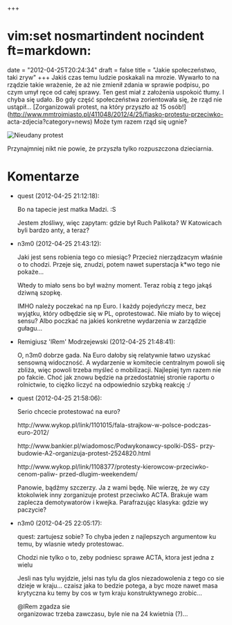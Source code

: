+++
# vim:set nosmartindent nocindent ft=markdown:
date = "2012-04-25T20:24:34"
draft = false
title = "Jakie społeczeństwo, taki zryw"
+++
Jakiś czas temu ludzie poskakali na mrozie. Wywarło to na rządzie takie
wrażenie, że aż nie zmienił zdania w sprawie podpisu, po czym umył ręce od
całej sprawy. Ten gest miał z założenia uspokoić tłumy. I chyba się udało. Bo
gdy część społeczeństwa zorientowała się, że rząd nie ustąpił...
[Zorganizowali protest, na który przyszło aż 15
osób!](http://www.mmtrojmiasto.pl/411048/2012/4/25/fiasko-protestu-przeciwko-
acta-zdjecia?category=news) Może tym razem rząd się ugnie?

![Nieudany protest](http://gfx.mmka.pl/newsph/411048/1043941.3.jpg)

Przynajmniej nikt nie powie, że przyszła tylko rozpuszczona dzieciarnia.

# Komentarze

* quest (2012-04-25 21:12:18): <p>Bo na tapecie jest matka Madzi. :S</p>
  <p>Jestem złośliwy, więc zapytam: gdzie był Ruch Palikota? W Katowicach byli
  bardzo anty, a teraz?</p>
* n3m0 (2012-04-25 21:43:12): <p>Jaki jest sens robienia tego co miesiąc?
  Przecież nierządzacym właśnie o to chodzi. Przeje się, znudzi, potem nawet
  superstacja k*wo tego nie pokaże...</p>  <p>Wtedy to miało sens bo był ważny
  moment. Teraz robią z tego jakąś dziwną szopkę.</p>  <p>IMHO należy poczekać
  na np Euro. I każdy pojedyńczy mecz, bez wyjątku, który odbędzie się w PL,
  oprotestować. Nie miało by to więcej sensu? Albo poczkać na jakieś konkretne
  wydarzenia w zarządzie gułagu...</p>
* Remigiusz 'lRem' Modrzejewski (2012-04-25 21:48:41): <p>O, n3m0 dobrze gada.
  Na Euro dałoby się relatywnie łatwo uzyskać sensowną widoczność. A wydarzenie
  w komitecie centralnym powoli się zbliża, więc powoli trzeba myśleć o
  mobilizacji. Najlepiej tym razem nie po fakcie. Choć jak znowu będzie na
  przedostatniej stronie raportu o rolnictwie, to ciężko liczyć na odpowiednio
  szybką reakcję :/</p>
* quest (2012-04-25 21:58:06): <p>Serio chcecie protestować na euro?</p>
  <p>http://www.wykop.pl/link/1101015/fala-strajkow-w-polsce-podczas-
  euro-2012/</p>  <p>http://www.bankier.pl/wiadomosc/Podwykonawcy-spolki-DSS-
  przy-budowie-A2-organizuja-protest-2524820.html</p>
  <p>http://www.wykop.pl/link/1108377/protesty-kierowcow-przeciwko-cenom-paliw-
  przed-dlugim-weekendem/</p>  <p>Panowie, bądźmy szczerzy. Ja z wami będę. Nie
  wierzę, że wy czy ktokolwiek inny zorganizuje protest przeciwko ACTA. Brakuje
  wam zaplecza demotywatorów i kwejka. Parafrazując klasyka: gdzie wy
  paczycie?</p>
* n3m0 (2012-04-25 22:05:17): <p>quest: zartujesz sobie? To chyba jeden z
  najlepszych argumentow ku temu, by wlasnie wtedy protestowac.</p>  <p>Chodzi
  nie tylko o to, zeby podniesc sprawe ACTA, ktora jest jedna z wielu</p>
  <p>Jesli nas tylu wyjdzie, jelsi nas tylu da glos niezadowolenia z tego co sie
  dzieje w kraju... czaisz jaka to bedzie potega, a byc moze nawet masa
  krytyczna ku temy by cos w tym kraju konstruktywnego zrobic...</p>  <p>@lRem
  zgadza sie<br /> organizowac trzeba zawczasu, byle nie na 24 kwietnia
  (?)...</p>

